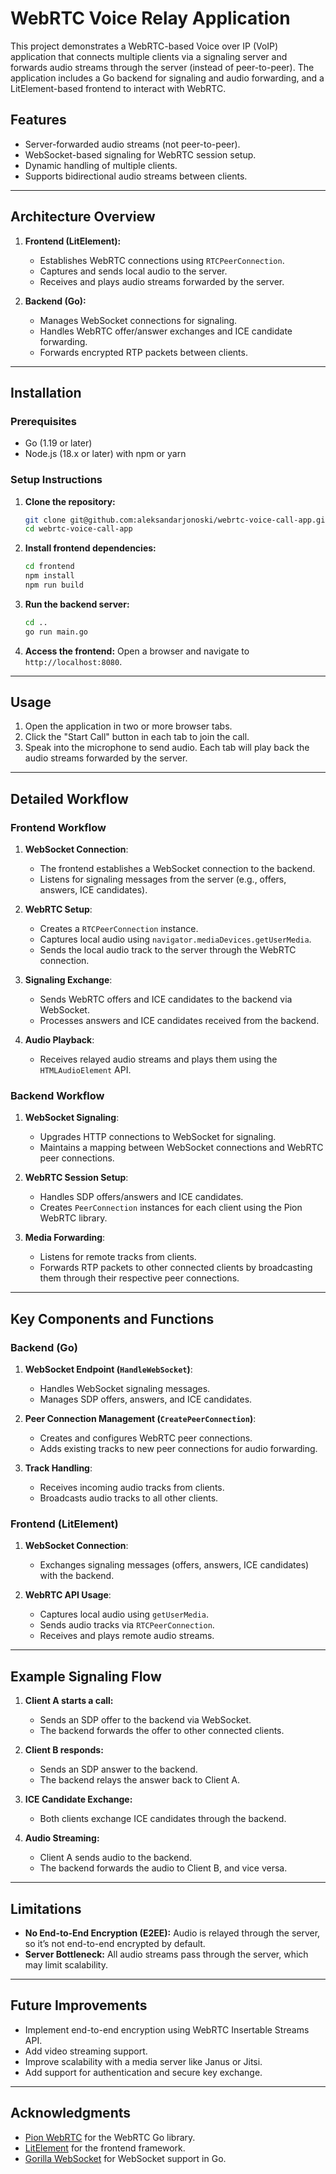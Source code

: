# WebRTC Voice Relay Application

This project demonstrates a WebRTC-based Voice over IP (VoIP) application that connects multiple clients via a signaling server and forwards audio streams through the server (instead of peer-to-peer). The application includes a Go backend for signaling and audio forwarding, and a LitElement-based frontend to interact with WebRTC.

## Features
- Server-forwarded audio streams (not peer-to-peer).
- WebSocket-based signaling for WebRTC session setup.
- Dynamic handling of multiple clients.
- Supports bidirectional audio streams between clients.

---

## Architecture Overview

1. **Frontend (LitElement):**
   - Establishes WebRTC connections using `RTCPeerConnection`.
   - Captures and sends local audio to the server.
   - Receives and plays audio streams forwarded by the server.

2. **Backend (Go):**
   - Manages WebSocket connections for signaling.
   - Handles WebRTC offer/answer exchanges and ICE candidate forwarding.
   - Forwards encrypted RTP packets between clients.

---

## Installation

### Prerequisites
- Go (1.19 or later)
- Node.js (18.x or later) with npm or yarn

### Setup Instructions

1. **Clone the repository:**
   ```bash
   git clone git@github.com:aleksandarjonoski/webrtc-voice-call-app.git
   cd webrtc-voice-call-app
   ```

2. **Install frontend dependencies:**
   ```bash
   cd frontend
   npm install
   npm run build
   ```

3. **Run the backend server:**
   ```bash
   cd ..
   go run main.go
   ```

4. **Access the frontend:**
   Open a browser and navigate to `http://localhost:8080`.

---

## Usage

1. Open the application in two or more browser tabs.
2. Click the "Start Call" button in each tab to join the call.
3. Speak into the microphone to send audio. Each tab will play back the audio streams forwarded by the server.

---

## Detailed Workflow

### Frontend Workflow

1. **WebSocket Connection**:
   - The frontend establishes a WebSocket connection to the backend.
   - Listens for signaling messages from the server (e.g., offers, answers, ICE candidates).

2. **WebRTC Setup**:
   - Creates a `RTCPeerConnection` instance.
   - Captures local audio using `navigator.mediaDevices.getUserMedia`.
   - Sends the local audio track to the server through the WebRTC connection.

3. **Signaling Exchange**:
   - Sends WebRTC offers and ICE candidates to the backend via WebSocket.
   - Processes answers and ICE candidates received from the backend.

4. **Audio Playback**:
   - Receives relayed audio streams and plays them using the `HTMLAudioElement` API.

### Backend Workflow

1. **WebSocket Signaling**:
   - Upgrades HTTP connections to WebSocket for signaling.
   - Maintains a mapping between WebSocket connections and WebRTC peer connections.

2. **WebRTC Session Setup**:
   - Handles SDP offers/answers and ICE candidates.
   - Creates `PeerConnection` instances for each client using the Pion WebRTC library.

3. **Media Forwarding**:
   - Listens for remote tracks from clients.
   - Forwards RTP packets to other connected clients by broadcasting them through their respective peer connections.

---

## Key Components and Functions

### Backend (Go)

1. **WebSocket Endpoint (`HandleWebSocket`)**:
   - Handles WebSocket signaling messages.
   - Manages SDP offers, answers, and ICE candidates.

2. **Peer Connection Management (`CreatePeerConnection`)**:
   - Creates and configures WebRTC peer connections.
   - Adds existing tracks to new peer connections for audio forwarding.

3. **Track Handling**:
   - Receives incoming audio tracks from clients.
   - Broadcasts audio tracks to all other clients.

### Frontend (LitElement)

1. **WebSocket Connection**:
   - Exchanges signaling messages (offers, answers, ICE candidates) with the backend.

2. **WebRTC API Usage**:
   - Captures local audio using `getUserMedia`.
   - Sends audio tracks via `RTCPeerConnection`.
   - Receives and plays remote audio streams.

---

## Example Signaling Flow

1. **Client A starts a call:**
   - Sends an SDP offer to the backend via WebSocket.
   - The backend forwards the offer to other connected clients.

2. **Client B responds:**
   - Sends an SDP answer to the backend.
   - The backend relays the answer back to Client A.

3. **ICE Candidate Exchange:**
   - Both clients exchange ICE candidates through the backend.

4. **Audio Streaming:**
   - Client A sends audio to the backend.
   - The backend forwards the audio to Client B, and vice versa.

---

## Limitations
- **No End-to-End Encryption (E2EE):** Audio is relayed through the server, so it’s not end-to-end encrypted by default.
- **Server Bottleneck:** All audio streams pass through the server, which may limit scalability.

---

## Future Improvements
- Implement end-to-end encryption using WebRTC Insertable Streams API.
- Add video streaming support.
- Improve scalability with a media server like Janus or Jitsi.
- Add support for authentication and secure key exchange.
---

## Acknowledgments
- [Pion WebRTC](https://github.com/pion/webrtc) for the WebRTC Go library.
- [LitElement](https://lit.dev/) for the frontend framework.
- [Gorilla WebSocket](https://github.com/gorilla/websocket) for WebSocket support in Go.

